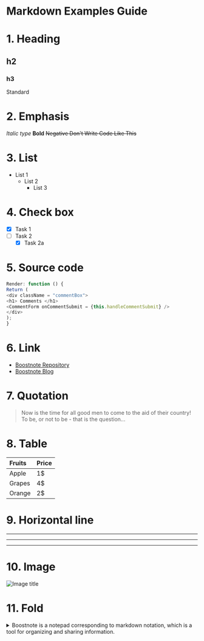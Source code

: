 # Markdown Examples Guide

# 1. Heading

## h2 
### h3
Standard


# 2. Emphasis

*Italic type*
**Bold**
~~Negative Don't Write Code Like This~~

# 3. List

- List 1
    - List 2
        - List 3
     
# 4. Check box

- [x] Task 1
- [ ] Task 2
  - [x] Task 2a
    
# 5. Source code
```js
Render: function () {
Return (
<div className = "commentBox">
<h1> Comments </h1>
<CommentForm onCommentSubmit = {this.handleCommentSubmit} />
</div>
);
}
```

# 6. Link
- [Boostnote Repository](https://github.com/BoostIO/Boostnote)
- [Boostnote Blog](https://medium.com/boostnote)

# 7. Quotation
> Now is the time for all good men to come to the aid of their country!
> To be, or not to be - that is the question...
> 

# 8. Table
| Fruits | Price |
|:--|:--|
| Apple | 1$ |
| Grapes | 4$ |
| Orange | 2$ |

# 9. Horizontal line
* * *
***
---

# 10. Image
![Image title](https://boostnote.io/assets/img/logo.png)


# 11. Fold
<details><summary>Boostnote is a notepad corresponding to markdown notation, which is a tool for organizing and sharing information.
</summary>
- Features - <br>
* Search function to find memos in one shot <br>
* Supports markdown notation <br>
* Support for Mac, Windows, Linux, iOS, Android <br>
* Export and Import plain text (.txt), and Markdown (.md) format <br>
* Supports PDF saving <br>
* Can be used offline <br>
* Synchronize to dropbox, etc. with setting <br>
* Supports theme colors and numerous fonts <br>
</details>